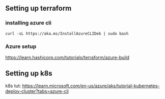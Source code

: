 ## Setting up terraform 

### installing azure cli

```shell
curl -sL https://aka.ms/InstallAzureCLIDeb | sudo bash
```

### Azure setup

https://learn.hashicorp.com/tutorials/terraform/azure-build


## Setting up k8s

k8s tut: https://learn.microsoft.com/en-us/azure/aks/tutorial-kubernetes-deploy-cluster?tabs=azure-cli
